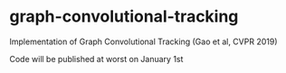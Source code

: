 # graph-convolutional-tracking
Implementation of Graph Convolutional Tracking (Gao et al, CVPR 2019)

Code will be published at worst on January 1st
